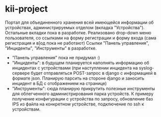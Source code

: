 # kii-project
Портал для объединенного хранения всей имеющейся информации об устройствах, администрируемых отделом (вкладка "Устройства"). Остальные вкладки пока в разработке. 
Реализовано drop-down меню пользователя, со ссылками на форму регистрации и форму входа (сама регистрация и в[од пока не работают)
Ссылки "Панель управления", "Инциденты", "Инструменты" в разработке. 
- "Панель управления" пока не придумал :)
- "Инциденты": в будущем планируется наполнять информацию об инцидентах с устройствами (при наступлении инцидента на syslog-сервере будет отправляться POST-запрос в django с информацией в формате json. Планирую парсить на стороне django и заносить инцидент в БД с отображением на странице)
- "Инструменты": сюда планирую прикрутить полезные инструменты для облегченного администрирования парка устройств. К примеру получение конфигурации с устройства по запросу, обновление баз IPS из файла на конкретном устройстве, подключение по ssh к устройствам.
